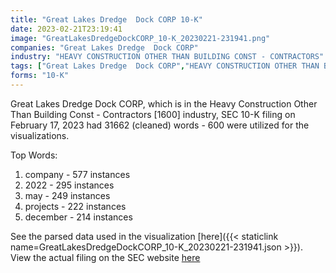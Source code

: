 ```yaml
---
title: "Great Lakes Dredge  Dock CORP 10-K"
date: 2023-02-21T23:19:41
image: "GreatLakesDredgeDockCORP_10-K_20230221-231941.png"
companies: "Great Lakes Dredge  Dock CORP"
industry: "HEAVY CONSTRUCTION OTHER THAN BUILDING CONST - CONTRACTORS"
tags: ["Great Lakes Dredge  Dock CORP","HEAVY CONSTRUCTION OTHER THAN BUILDING CONST - CONTRACTORS","02-17-2023","10-K"]
forms: "10-K"
---
```

Great Lakes Dredge  Dock CORP, which is in the Heavy Construction Other Than Building Const - Contractors [1600] industry, SEC 10-K filing on February 17, 2023 had 31662 (cleaned) words - 600 were utilized for the visualizations.

Top Words:
1. company - 577 instances
2. 2022 - 295 instances
3. may - 249 instances
4. projects - 222 instances
5. december - 214 instances


See the parsed data used in the visualization [here]({{< staticlink name=GreatLakesDredgeDockCORP_10-K_20230221-231941.json >}}).  
View the actual filing on the SEC website [here](https://www.sec.gov/Archives/edgar/data/1372020/0000950170-23-003211.txt)